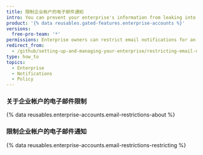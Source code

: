 ```yaml
---
title: 限制企业帐户的电子邮件通知
intro: You can prevent your enterprise's information from leaking into personal email accounts by restricting the domains where members can receive email notifications about activity in organizations owned by your enterprise account.
product: '{% data reusables.gated-features.enterprise-accounts %}'
versions:
  free-pro-team: '*'
permissions: Enterprise owners can restrict email notifications for an enterprise account.
redirect_from:
  - /github/setting-up-and-managing-your-enterprise/restricting-email-notifications-for-your-enterprise-account-to-approved-domains
type: how_to
topics:
  - Enterprise
  - Notifications
  - Policy
---
```


### 关于企业帐户的电子邮件限制

{% data reusables.enterprise-accounts.email-restrictions-about %}

### 限制企业帐户的电子邮件通知

{% data reusables.enterprise-accounts.email-restrictions-restricting %}

